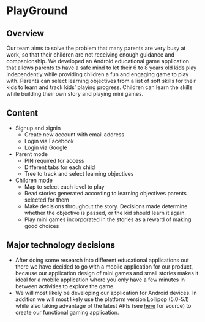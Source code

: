 # PlayGround
## Overview ##
Our team aims to solve the problem that many parents are very busy at work, so that their children are not receiving enough guidance and companionship. We developed an Android educational game application that allows parents to have a safe mind to let their 6 to 8 years old kids play independently while providing children a fun and engaging game to play with. Parents can select learning objectives from a list of soft skills for their kids to learn and track kids’ playing progress. Children can learn the skills while building their own story and playing mini games.

## Content ##
* Signup and signin
  * Create new account with email address
  * Login via Facebook
  * Login via Google 
* Parent mode 
  * PIN required for access
  * Different tabs for each child
  * Tree to track and select learning objectives
* Children mode 
  * Map to select each level to play
  * Read stories generated according to learning objectives parents selected for them
  * Make decisions throughout the story. Decisions made determine whether the objective is passed, or the kid should learn it again.
  * Play mini games incorporated in the stories as a reward of making good choices 
  
## Major technology decisions ##
* After doing some research into different educational applications out there we have decided to go with a mobile application for our product, because our application design of mini games and small stories makes it ideal for a mobile application where you only have a few minutes in between activities to explore the game.
* We will most likely be developing our application for Android devices. In addition we will most likely use the platform version Lollipop (5.0-5.1) while also taking advantage of the latest APIs (see [here](https://developer.android.com/about/dashboards/index.html) for source) to create our functional gaming application. 
